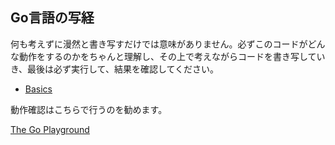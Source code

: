 ## Go言語の写経

何も考えずに漫然と書き写すだけでは意味がありません。必ずこのコードがどんな動作をするのかをちゃんと理解し、その上で考えながらコードを書き写していき、最後は必ず実行して、結果を確認してください。

- [Basics](./basics/README.md)

動作確認はこちらで行うのを勧めます。

[The Go Playground](https://play.golang.org/)
